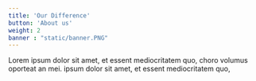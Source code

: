 ```yaml
---
title: 'Our Difference'
button: 'About us'
weight: 2
banner : "static/banner.PNG"
---
```


Lorem ipsum dolor sit amet, et essent mediocritatem quo, choro volumus oporteat an mei. ipsum dolor sit amet, et essent mediocritatem quo,
